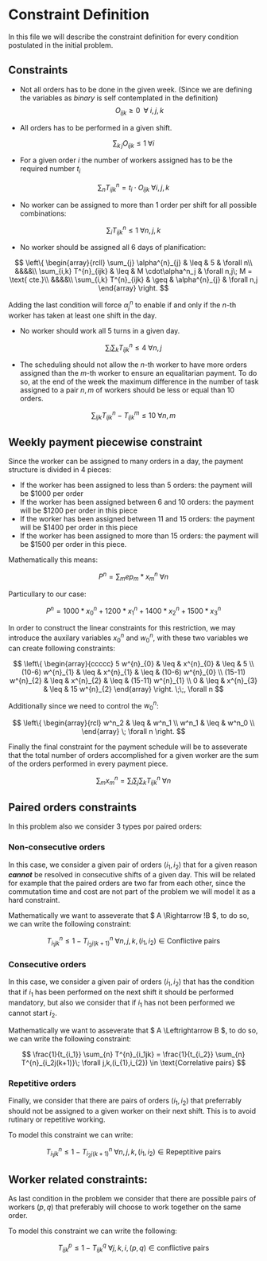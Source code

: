 # Constraint Definition

In this file we will describe the constraint definition for every condition postulated in the initial
problem.

## Constraints


- Not all orders has to be done in the given week. (Since we are defining the variables
as _binary_ is self contemplated in the definition)
$$
    O_{ijk} \geq 0\;\;\forall\; i,j,k
$$

- All orders has to be performed in a given shift.

 $$
    \sum_{k\,j} O_{ijk} \leq 1 \;\forall i
 $$

- For a given order $i$ the number of workers assigned has to be the required
number $t_i$

 $$
    \sum_{n} T^{n}_{ijk} = t_i \cdot O_{ijk} \; \forall i,j,k
 $$


- No worker can be assigned to more than 1 order per shift for all possible combinations:

$$
\sum_i T^{n}_{ijk} \leq 1 \;\forall n,j,k
$$

- No worker should be assigned all 6 days of planification:


 $$
    \left\{
        \begin{array}{rcll}
            \sum_{j} \alpha^{n}_{j} & \leq & 5 & \forall n\\
            &&&&\\
            \sum_{i,k} T^{n}_{ijk} & \leq & M \cdot\alpha^n_j  & \forall n,j\; M = \text{ cte.}\\
            &&&&\\
            \sum_{i,k} T^{n}_{ijk} & \geq & \alpha^{n}_{j} & \forall n,j
        \end{array}
    \right.
 $$

Adding the last condition will force $\alpha^n_j$ to enable if and only if
the $n$-th worker has taken at least one shift in the day.

- No worker should work all 5 turns in a given day.

$$
    \sum_i \sum_k T^{n}_{ijk}  \leq 4\;\forall n,j
$$

- The scheduling should not allow the $n$-th worker to have more orders assigned
than the $m$-th worker to ensure an equalitarian payment. To do so, at the end of
the week the maximum difference in the number of task assigned to a pair $n,m$ of
workers should be less or equal than 10 orders.

$$
    \sum_{ijk} T^{n}_{ijk} - T^{m}_{ijk} \leq 10 \; \forall n,m
$$

## Weekly payment piecewise constraint

Since the worker can be assigned to many orders in a day, the payment structure is
divided in 4 pieces:

- If the worker has been assigned to less than 5 orders: the payment will be $1000 per order
- If the worker has been assigned between 6 and 10 orders: 
the payment will be $1200 per order in this piece
- If the worker has been assigned between 11 and 15 orders: 
the payment will be $1400 per order in this piece
- If the worker has been assigned to more than 15 orders: 
the payment will be $1500 per order in this piece.

Mathematically this means:

$$
P^{n} = \sum_{m} ep_{m}*x^n_m \; \forall n
$$

Particullary to our case:

$$
P^{n} = 1000*x^n_0 + 1200 * x^n_1 + 1400 * x^n_2 + 1500 * x^n_3
$$

In order to construct the linear constraints for this restriction, we may
introduce the auxilary variables $x^{n}_{0}$ and $w^{n}_{0}$, with these two variables we can
create following constraints:

$$
    \left\{
       \begin{array}{ccccc}
            5 w^{n}_{0} & \leq & x^{n}_{0} & \leq &  5 \\
            (10-6) w^{n}_{1} & \leq & x^{n}_{1} & \leq &  (10-6) w^{n}_{0} \\
            (15-11) w^{n}_{2} & \leq & x^{n}_{2} & \leq &  (15-11) w^{n}_{1} \\
            0 & \leq & x^{n}_{3} & \leq &  15 w^{n}_{2}
        \end{array}
    \right.
    \;\;, \forall n
$$

Additionally since we need to control the $w^{n}_{0}$:

$$
    \left\{
        \begin{array}{rcl}
            w^n_2 & \leq & w^n_1 \\
            w^n_1 & \leq & w^n_0 \\
        \end{array} \; \forall n
    \right.
$$

Finally the final constraint for the payment schedule will be to asseverate
that the total number of orders accomplished for a given worker are the sum
of the orders performed in every payment piece.

$$
\sum_m x^n_m = \sum_{i}\sum_{j}\sum_{k} T^{n}_{ijk} \; \forall n
$$

## Paired orders constraints

In this problem also we consider 3 types por paired orders:

### Non-consecutive orders

In this case, we consider a given pair of orders $(i_{1},i_{2})$ that for a given
reason ***cannot*** be resolved in consecutive shifts of a given day. This will be
related for example that the paired orders are two far from each other, since the
commutation time and cost are not part of the problem we will model it as a hard constraint.

Mathematically we want to asseverate that $ A \Rightarrow !B $, to do so, we can write
the following constraint:

$$
    T^{n}_{i_1jk} \leq 1 - T^{n}_{i_2j(k+1)}\; \forall n,j,k,(i_{1},i_{2}) \in \text{Conflictive pairs}
$$


### Consecutive orders

In this case, we consider a given pair of orders $(i_{1},i_{2})$ that has the condition that
if $i_1$ has been performed on the next shift it should be performed mandatory, but also
we consider that if $i_1$ has not been performed we cannot start $i_2$.

Mathematically we want to asseverate that $ A \Leftrightarrow B $, to do so, we can write
the following constraint:

$$
\frac{1}{t_{i_1}} \sum_{n} T^{n}_{i_1jk} = \frac{1}{t_{i_2}} \sum_{n} T^{n}_{i_2j(k+1)}\; \forall j,k,(i_{1},i_{2}) \in \text{Correlative pairs}
$$

### Repetitive orders

Finally, we consider that there are pairs of orders $(i_1,i_2)$ that preferrably should
not be assigned to a given worker on their next shift. This is to avoid rutinary or repetitive
working.

To model this constraint we can write:

$$
     T^{n}_{i_1jk} \leq 1 - T^{n}_{i_2j(k+1)}\; \forall n,j,k,(i_{1},i_{2}) \in \text{Repeptitive pairs}
$$

## Worker related constraints:

As last condition in the problem we consider that there are possible pairs of workers $(p,q)$ that
preferably will choose to work together on the same order.

To model this constraint we can write the following:

$$
    T^{p}_{ijk} \leq 1 - T^{q}_{ijk}\; \forall j,k,i, (p,q) \in \text{conflictive pairs}
$$
